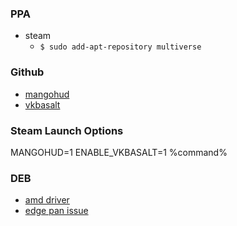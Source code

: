 ### PPA
* steam
  * `$ sudo add-apt-repository multiverse`  

### Github
* [mangohud](https://github.com/flightlessmango/MangoHud)
* [vkbasalt](https://github.com/DadSchoorse/vkBasalt)

### Steam Launch Options
MANGOHUD=1 ENABLE_VKBASALT=1 %command%

### DEB
* [amd driver](https://www.amd.com/en/support/linux-drivers)
* [edge pan issue](https://askubuntu.com/questions/1435909/camera-doesnt-move-right-in-dota)

